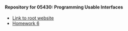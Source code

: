#### Repository for 05430: Programming Usable Interfaces
* [Link to root website](https://tomatocat.github.io/pui/)
* [Homework 6](https://tomatocat.github.io/pui/assgn6/index.html)
